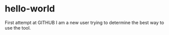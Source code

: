 # hello-world
First attempt at GITHUB
I am a new user trying to determine the best way to use the tool.
